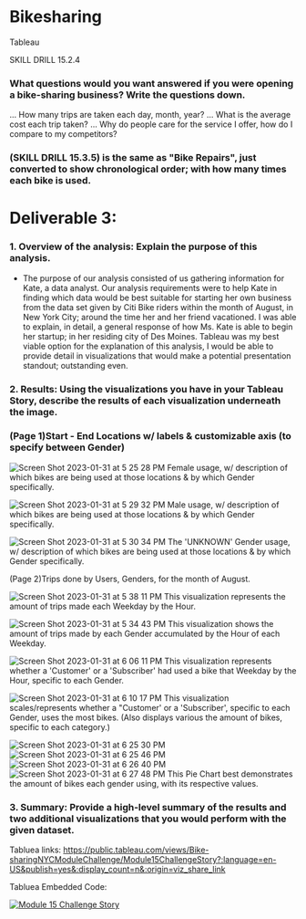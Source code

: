 # Bikesharing
Tableau

SKILL DRILL 15.2.4 
### What questions would you want answered if you were opening a bike-sharing business? Write the questions down.
... How many trips are taken each day, month, year?
... What is the average cost each trip taken? 
... Why do people care for the service I offer, how do I compare to my competitors? 

### (SKILL DRILL 15.3.5) is the same as "Bike Repairs", just converted to show chronological order; with how many times each bike is used. 

# Deliverable 3:
### 1. Overview of the analysis: Explain the purpose of this analysis.
  - The purpose of our analysis consisted of us gathering information for Kate, a data analyst. Our analysis requirements were to help Kate in finding which data would be best suitable for starting her own business from the data set given by Citi Bike riders within the month of August, in New York City; around the time her and her friend vacationed. I was able to explain, in detail, a general response of how Ms. Kate is able to begin her startup; in her residing city of Des Moines. Tableau was my best viable option for the explanation of this analysis, I would be able to provide detail in visualizations that would make a potential presentation standout; outstanding even. 

### 2. Results: Using the visualizations you have in your Tableau Story, describe the results of each visualization underneath the image.
### (Page 1)Start - End Locations w/ labels & customizable axis (to specify between Gender)
![Screen Shot 2023-01-31 at 5 25 28 PM](https://user-images.githubusercontent.com/106771574/215922239-810e9758-a0d0-45d0-b269-d791aee759a4.png)
Female usage, w/ description of which bikes are being used at those locations & by which Gender specifically.

![Screen Shot 2023-01-31 at 5 29 32 PM](https://user-images.githubusercontent.com/106771574/215922728-40413599-cb5f-48a7-b2d5-401e391995de.png)
Male usage, w/ description of which bikes are being used at those locations & by which Gender specifically.

![Screen Shot 2023-01-31 at 5 30 34 PM](https://user-images.githubusercontent.com/106771574/215922842-fa519316-7026-4cb8-83ca-a9238a9d2ba8.png)
The 'UNKNOWN' Gender usage, w/ description of which bikes are being used at those locations & by which Gender specifically.

(Page 2)Trips done by Users, Genders, for the month of August.

![Screen Shot 2023-01-31 at 5 38 11 PM](https://user-images.githubusercontent.com/106771574/215923813-3a9df1b1-3ded-4d29-b7eb-58247f37de45.png)
This visualization represents the amount of trips made each Weekday by the Hour.

![Screen Shot 2023-01-31 at 5 34 43 PM](https://user-images.githubusercontent.com/106771574/215923437-e515c288-127b-4890-9da4-91b896fd26f9.png)
This visualization shows the amount of trips made by each Gender accumulated by the Hour of each Weekday.

![Screen Shot 2023-01-31 at 6 06 11 PM](https://user-images.githubusercontent.com/106771574/215927463-0d9da3e5-c4ec-40cb-bb56-f9b5e57a4d98.png)
This visualization represents whether a 'Customer' or a 'Subscriber' had used a bike that Weekday by the Hour, specific to each Gender.

![Screen Shot 2023-01-31 at 6 10 17 PM](https://user-images.githubusercontent.com/106771574/215928037-e4fe2181-bca8-4c95-92cf-1adbbec9301f.png)
This visualization scales/represents whether a "Customer' or a 'Subscriber', specific to each Gender, uses the most bikes. (Also displays various the amount of bikes, specific to each category.)

![Screen Shot 2023-01-31 at 6 25 30 PM](https://user-images.githubusercontent.com/106771574/215930636-f824b5ab-87ca-4d92-bd4c-816c1a143df7.png)
![Screen Shot 2023-01-31 at 6 25 46 PM](https://user-images.githubusercontent.com/106771574/215930646-866feb77-d980-4324-882c-1fc96039040e.png)
![Screen Shot 2023-01-31 at 6 26 40 PM](https://user-images.githubusercontent.com/106771574/215930650-bb72ec09-fb75-4d28-ba81-18e0428f6626.png)
![Screen Shot 2023-01-31 at 6 27 48 PM](https://user-images.githubusercontent.com/106771574/215930661-223b70d3-72d9-42a4-918f-9095f116a52d.png)
This Pie Chart best demonstrates the amount of bikes each gender using, with its respective values.

### 3. Summary: Provide a high-level summary of the results and two additional visualizations that you would perform with the given dataset.

Tabluea links:
https://public.tableau.com/views/Bike-sharingNYCModuleChallenge/Module15ChallengeStory?:language=en-US&publish=yes&:display_count=n&:origin=viz_share_link

Tabluea Embedded Code:
<div class='tableauPlaceholder' id='viz1675221334409' style='position: relative'><noscript><a href='#'><img alt='Module 15 Challenge Story ' src='https:&#47;&#47;public.tableau.com&#47;static&#47;images&#47;Bi&#47;Bike-sharingNYCModuleChallenge&#47;Module15ChallengeStory&#47;1_rss.png' style='border: none' /></a></noscript><object class='tableauViz'  style='display:none;'><param name='host_url' value='https%3A%2F%2Fpublic.tableau.com%2F' /> <param name='embed_code_version' value='3' /> <param name='site_root' value='' /><param name='name' value='Bike-sharingNYCModuleChallenge&#47;Module15ChallengeStory' /><param name='tabs' value='no' /><param name='toolbar' value='yes' /><param name='static_image' value='https:&#47;&#47;public.tableau.com&#47;static&#47;images&#47;Bi&#47;Bike-sharingNYCModuleChallenge&#47;Module15ChallengeStory&#47;1.png' /> <param name='animate_transition' value='yes' /><param name='display_static_image' value='yes' /><param name='display_spinner' value='yes' /><param name='display_overlay' value='yes' /><param name='display_count' value='yes' /><param name='language' value='en-US' /><param name='filter' value='publish=yes' /></object></div>                <script type='text/javascript'>                    var divElement = document.getElementById('viz1675221334409');                    var vizElement = divElement.getElementsByTagName('object')[0];                    vizElement.style.width='100%';vizElement.style.height=(divElement.offsetWidth*0.75)+'px';                    var scriptElement = document.createElement('script');                    scriptElement.src = 'https://public.tableau.com/javascripts/api/viz_v1.js';                    vizElement.parentNode.insertBefore(scriptElement, vizElement);                </script>


